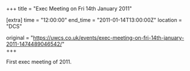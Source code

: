 +++
title = "Exec Meeting on Fri 14th January 2011"

[extra]
time = "12:00:00"
end_time = "2011-01-14T13:00:00Z"
location = "DCS"

original = "https://uwcs.co.uk/events/exec-meeting-on-fri-14th-january-2011-1474489046542/"    
+++

First exec meeting of 2011.

